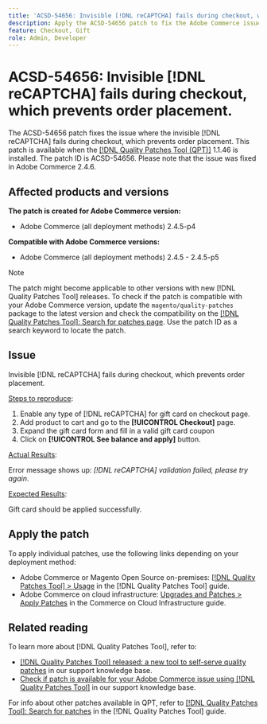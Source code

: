 ```yaml
---
title: 'ACSD-54656: Invisible [!DNL reCAPTCHA] fails during checkout, which prevents order placement'
description: Apply the ACSD-54656 patch to fix the Adobe Commerce issue where the invisible [!DNL reCAPTCHA] fails during checkout, which prevents order placement.
feature: Checkout, Gift
role: Admin, Developer
---
```

# ACSD-54656: Invisible [!DNL reCAPTCHA] fails during checkout, which prevents order placement.

The ACSD-54656 patch fixes the issue where the invisible [!DNL reCAPTCHA] fails during checkout, which prevents order placement. This patch is available when the [[!DNL Quality Patches Tool (QPT)]](/help/announcements/adobe-commerce-announcements/magento-quality-patches-released-new-tool-to-self-serve-quality-patches.md) 1.1.46 is installed. The patch ID is ACSD-54656. Please note that the issue was fixed in Adobe Commerce 2.4.6.

## Affected products and versions

**The patch is created for Adobe Commerce version:**

* Adobe Commerce (all deployment methods) 2.4.5-p4

**Compatible with Adobe Commerce versions:**

* Adobe Commerce (all deployment methods) 2.4.5 - 2.4.5-p5

>[!NOTE]
>
>The patch might become applicable to other versions with new [!DNL Quality Patches Tool] releases. To check if the patch is compatible with your Adobe Commerce version, update the `magento/quality-patches` package to the latest version and check the compatibility on the [[!DNL Quality Patches Tool]: Search for patches page](https://experienceleague.adobe.com/tools/commerce-quality-patches/index.html). Use the patch ID as a search keyword to locate the patch.

## Issue

Invisible [!DNL reCAPTCHA] fails during checkout, which prevents order placement. 

<u>Steps to reproduce</u>:

1. Enable any type of [!DNL reCAPTCHA] for gift card on checkout page.
1. Add product to cart and go to the **[!UICONTROL Checkout]** page.
1. Expand the gift card form and fill in a valid gift card coupon
1. Click on **[!UICONTROL See balance and apply]** button.

<u>Actual Results</u>:

Error message shows up: *[!DNL reCAPTCHA] validation failed, please try again*.

<u>Expected Results</u>:

Gift card should be applied successfully.

## Apply the patch

To apply individual patches, use the following links depending on your deployment method:

* Adobe Commerce or Magento Open Source on-premises: [[!DNL Quality Patches Tool] > Usage](https://experienceleague.adobe.com/docs/commerce-operations/tools/quality-patches-tool/usage.html) in the [!DNL Quality Patches Tool] guide.
* Adobe Commerce on cloud infrastructure: [Upgrades and Patches > Apply Patches](https://experienceleague.adobe.com/docs/commerce-cloud-service/user-guide/develop/upgrade/apply-patches.html) in the Commerce on Cloud Infrastructure guide.

## Related reading

To learn more about [!DNL Quality Patches Tool], refer to:

* [[!DNL Quality Patches Tool] released: a new tool to self-serve quality patches](/help/announcements/adobe-commerce-announcements/magento-quality-patches-released-new-tool-to-self-serve-quality-patches.md) in our support knowledge base.
* [Check if patch is available for your Adobe Commerce issue using [!DNL Quality Patches Tool]](/help/support-tools/patches-available-in-qpt-tool/check-patch-for-magento-issue-with-magento-quality-patches.md) in our support knowledge base.

For info about other patches available in QPT, refer to [[!DNL Quality Patches Tool]: Search for patches](https://experienceleague.adobe.com/tools/commerce-quality-patches/index.html) in the [!DNL Quality Patches Tool] guide.
